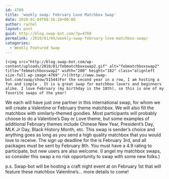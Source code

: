 ```yaml
---
id: 4768
title: 'weekly swap: February Love Matchbox Swap'
date: 2010-01-04T08:56:28+00:00
author: rachel
layout: post
guid: http://blog.swap-bot.com/?p=4768
permalink: /2010/01/04/weekly-swap-february-love-matchbox-swap/
categories:
  - Weekly Featured Swap
---
```

    [<img src="http://blog.swap-bot.com/wp-content/uploads/2010/01/febmatchboxswap2.gif" alt="febmatchboxswap2" title="febmatchboxswap2" width="200" height="182" class="alignleft size-full wp-image-4769" />](http://www.swap-bot.com/swap/show/51544)For the second year in a row, I am hosting a fun and simple . It is a great swap for matchbox lovers and beginners alike. I love February (my birthday is the 10th), so this is one of my favorite swaps of the year! 

We each will have just one partner in this international swap, for whom we will create a Valentine or February theme matchbox. We will also fill the matchbox with similarly-themed goodies. Most participants will probably choose to do a Valentine&#8217;s Day or Love theme, but some examples of additional February themes include Chinese New Year, President&#8217;s Day, MLK Jr Day, Black History Month, etc. This swap is sender&#8217;s choice and anything goes as long as you send a high quality matchbox that you would love to receive. The sign up deadline for the is February 3rd, and all packages must be sent by February 8th. You must have a 4.9 rating to participate, but new users are also welcome. (I angel my matchbox swaps, so consider this swap a no risk opportunity to swap with some new folks.) 

p.s. Swap-bot will be hosting a craft night event at on February 1st that will feature these matchbox Valentine&#8217;s&#8230; more details to come!